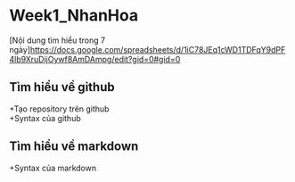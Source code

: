 # Week1_NhanHoa
[Nội dung tìm hiểu trong 7 ngày]https://docs.google.com/spreadsheets/d/1iC78JEq1cWD1TDFqY9dPF4lb9XruDijOywf8AmDAmpg/edit?gid=0#gid=0
## Tìm hiểu về github ##
+Tạo repository trên github  
+Syntax của github  


## Tìm hiểu về markdown ##
+Syntax của markdown
